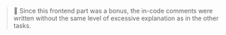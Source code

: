 > 📝 Since this frontend part was a bonus, the in-code comments were written without the same level of excessive explanation as in the other tasks.
